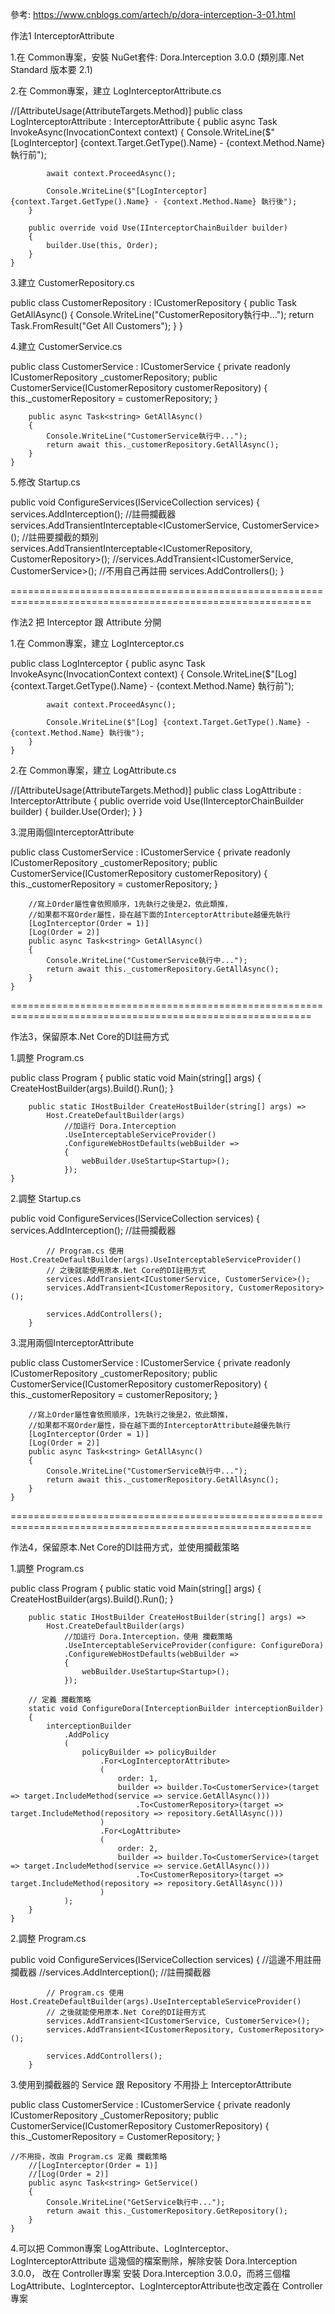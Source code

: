 參考: https://www.cnblogs.com/artech/p/dora-interception-3-01.html

作法1 InterceptorAttribute

1.在 Common專案，安裝 NuGet套件: Dora.Interception 3.0.0 (類別庫.Net Standard 版本要 2.1)

2.在 Common專案，建立 LogInterceptorAttribute.cs

//[AttributeUsage(AttributeTargets.Method)]
    public class LogInterceptorAttribute : InterceptorAttribute
    {
        public async Task InvokeAsync(InvocationContext context)
        {
            Console.WriteLine($"[LogInterceptor] {context.Target.GetType().Name} - {context.Method.Name} 執行前");

            await context.ProceedAsync();

            Console.WriteLine($"[LogInterceptor] {context.Target.GetType().Name} - {context.Method.Name} 執行後");
        }

        public override void Use(IInterceptorChainBuilder builder)
        {
            builder.Use(this, Order);
        }
    }

3.建立 CustomerRepository.cs

public class CustomerRepository : ICustomerRepository
    {
        public Task<string> GetAllAsync()
        {
            Console.WriteLine("CustomerRepository執行中...");
            return Task.FromResult("Get All Customers");
        }
    }

4.建立 CustomerService.cs

public class CustomerService : ICustomerService
    {
        private readonly ICustomerRepository _customerRepository;
        public CustomerService(ICustomerRepository customerRepository)
        {
            this._customerRepository = customerRepository;
        }

        public async Task<string> GetAllAsync()
        {
            Console.WriteLine("CustomerService執行中...");
            return await this._customerRepository.GetAllAsync();
        }
    }

5.修改 Startup.cs

public void ConfigureServices(IServiceCollection services)
        {
            services.AddInterception(); //註冊攔截器
            services.AddTransientInterceptable<ICustomerService, CustomerService>(); //註冊要攔截的類別
            services.AddTransientInterceptable<ICustomerRepository, CustomerRepository>();
            //services.AddTransient<ICustomerService, CustomerService>(); //不用自己再註冊
            services.AddControllers();
        }

==========================================================================================================

作法2 把 Interceptor 跟 Attribute 分開

1.在 Common專案，建立 LogInterceptor.cs

public class LogInterceptor
    {
        public async Task InvokeAsync(InvocationContext context)
        {
            Console.WriteLine($"[Log] {context.Target.GetType().Name} - {context.Method.Name} 執行前");

            await context.ProceedAsync();

            Console.WriteLine($"[Log] {context.Target.GetType().Name} - {context.Method.Name} 執行後");
        }
    }


2.在 Common專案，建立 LogAttribute.cs

//[AttributeUsage(AttributeTargets.Method)]
    public class LogAttribute : InterceptorAttribute
    {
        public override void Use(IInterceptorChainBuilder builder)
        {
            builder.Use<LogInterceptor>(Order);
        }
    }

3.混用兩個InterceptorAttribute

public class CustomerService : ICustomerService
    {
        private readonly ICustomerRepository _customerRepository;
        public CustomerService(ICustomerRepository customerRepository)
        {
            this._customerRepository = customerRepository;
        }

        //寫上Order屬性會依照順序，1先執行之後是2，依此類推，
        //如果都不寫Order屬性，掛在越下面的InterceptorAttribute越優先執行
        [LogInterceptor(Order = 1)]
        [Log(Order = 2)]
        public async Task<string> GetAllAsync()
        {
            Console.WriteLine("CustomerService執行中...");
            return await this._customerRepository.GetAllAsync();
        }
    }

==========================================================================================================

作法3，保留原本.Net Core的DI註冊方式

1.調整 Program.cs

public class Program
    {
        public static void Main(string[] args)
        {
            CreateHostBuilder(args).Build().Run();
        }

        public static IHostBuilder CreateHostBuilder(string[] args) =>
            Host.CreateDefaultBuilder(args)
                //加這行 Dora.Interception
                .UseInterceptableServiceProvider()
                .ConfigureWebHostDefaults(webBuilder =>
                {
                    webBuilder.UseStartup<Startup>();
                });
    }


2.調整 Startup.cs

public void ConfigureServices(IServiceCollection services)
        {
            services.AddInterception(); //註冊攔截器

            // Program.cs 使用 Host.CreateDefaultBuilder(args).UseInterceptableServiceProvider()
            // 之後就能使用原本.Net Core的DI註冊方式
            services.AddTransient<ICustomerService, CustomerService>();
            services.AddTransient<ICustomerRepository, CustomerRepository>();

            services.AddControllers();
        }

3.混用兩個InterceptorAttribute

public class CustomerService : ICustomerService
    {
        private readonly ICustomerRepository _customerRepository;
        public CustomerService(ICustomerRepository customerRepository)
        {
            this._customerRepository = customerRepository;
        }

        //寫上Order屬性會依照順序，1先執行之後是2，依此類推，
        //如果都不寫Order屬性，掛在越下面的InterceptorAttribute越優先執行
        [LogInterceptor(Order = 1)]
        [Log(Order = 2)]
        public async Task<string> GetAllAsync()
        {
            Console.WriteLine("CustomerService執行中...");
            return await this._customerRepository.GetAllAsync();
        }
    }

==========================================================================================================

作法4，保留原本.Net Core的DI註冊方式，並使用攔截策略

1.調整 Program.cs

public class Program
    {
        public static void Main(string[] args)
        {
            CreateHostBuilder(args).Build().Run();
        }

        public static IHostBuilder CreateHostBuilder(string[] args) =>
            Host.CreateDefaultBuilder(args)
                //加這行 Dora.Interception，使用 攔截策略
                .UseInterceptableServiceProvider(configure: ConfigureDora)
                .ConfigureWebHostDefaults(webBuilder =>
                {
                    webBuilder.UseStartup<Startup>();
                });

        // 定義 攔截策略
        static void ConfigureDora(InterceptionBuilder interceptionBuilder)
        {
            interceptionBuilder
                .AddPolicy
                (
                    policyBuilder => policyBuilder
                        .For<LogInterceptorAttribute>
                        (
                            order: 1,
                            builder => builder.To<CustomerService>(target => target.IncludeMethod(service => service.GetAllAsync()))
                                .To<CustomerRepository>(target => target.IncludeMethod(repository => repository.GetAllAsync()))
                        )
                        .For<LogAttribute>
                        (
                            order: 2,
                            builder => builder.To<CustomerService>(target => target.IncludeMethod(service => service.GetAllAsync()))
                                .To<CustomerRepository>(target => target.IncludeMethod(repository => repository.GetAllAsync()))
                        )
                );
        }
    }

2.調整 Program.cs

public void ConfigureServices(IServiceCollection services)
        {
	    //這邊不用註冊攔截器
            //services.AddInterception(); //註冊攔截器

            // Program.cs 使用 Host.CreateDefaultBuilder(args).UseInterceptableServiceProvider()
            // 之後就能使用原本.Net Core的DI註冊方式
            services.AddTransient<ICustomerService, CustomerService>();
            services.AddTransient<ICustomerRepository, CustomerRepository>();

            services.AddControllers();
        }

3.使用到攔截器的 Service 跟 Repository 不用掛上 InterceptorAttribute

 public class CustomerService : ICustomerService
    {
        private readonly ICustomerRepository _CustomerRepository;
        public CustomerService(ICustomerRepository CustomerRepository)
        {
            this._CustomerRepository = CustomerRepository;
        }

	//不用掛，改由 Program.cs 定義 攔截策略
        //[LogInterceptor(Order = 1)]
        //[Log(Order = 2)]
        public async Task<string> GetService() 
        {
            Console.WriteLine("GetService執行中...");
            return await this._CustomerRepository.GetRepository();
        }
    }

4.可以把 Common專案 LogAttribute、LogInterceptor、LogInterceptorAttribute 這幾個的檔案刪除，解除安裝 Dora.Interception 3.0.0，
  改在 Controller專案 安裝 Dora.Interception 3.0.0，而將三個檔LogAttribute、LogInterceptor、LogInterceptorAttribute也改定義在 Controller專案